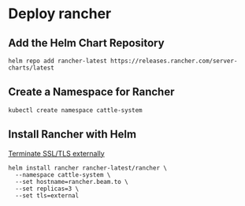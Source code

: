 # Deploy rancher

## Add the Helm Chart Repository

```shell
helm repo add rancher-latest https://releases.rancher.com/server-charts/latest
```

## Create a Namespace for Rancher

```shell
kubectl create namespace cattle-system
```

## Install Rancher with Helm 

[Terminate SSL/TLS externally](https://rancher.com/docs/rancher/v2.5/en/installation/install-rancher-on-k8s/chart-options/#external-tls-termination)

```shell
helm install rancher rancher-latest/rancher \
  --namespace cattle-system \
  --set hostname=rancher.beam.to \
  --set replicas=3 \
  --set tls=external
```